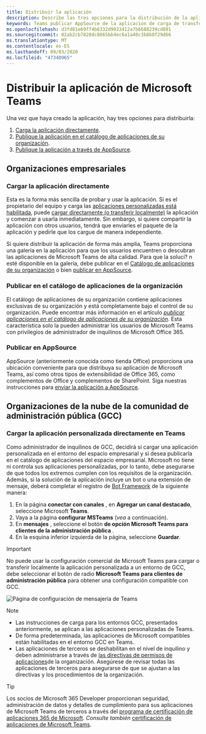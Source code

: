 ```yaml
---
title: Distribuir la aplicación
description: Describe las tres opciones para la distribución de la aplicación
keywords: Teams publicar AppSource de la aplicación de carga de transferencia local de Office distribute
ms.openlocfilehash: d3fd81e69f74b6332d9033412a7b6688239cd801
ms.sourcegitcommit: 02ab2cb7820dc8665bb4ec6a1a40c3b8b8f29d66
ms.translationtype: MT
ms.contentlocale: es-ES
ms.lasthandoff: 09/03/2020
ms.locfileid: "47340965"
---
```

# <a name="distribute-your-microsoft-teams-app"></a>Distribuir la aplicación de Microsoft Teams

Una vez que haya creado la aplicación, hay tres opciones para distribuirla:

1. [Carga la aplicación directamente](#upload-your-app-directly).
2. [Publique la aplicación en el catálogo de aplicaciones de su organización](#publish-to-your-organizations-app-catalog).
3. [Publique la aplicación a través de AppSource](#publish-to-appsource).

## <a name="enterprise-organizations"></a>Organizaciones empresariales

### <a name="upload-your-app-directly"></a>Cargar la aplicación directamente

Esta es la forma más sencilla de probar y usar la aplicación. Si es el propietario del equipo y carga las [aplicaciones personalizadas está habilitada](/microsoftteams/admin-settings), puede [cargar directamente (o transferir localmente)](./apps-upload.md) la aplicación y comenzar a usarla inmediatamente. Sin embargo, si quiere compartir la aplicación con otros usuarios, tendrá que enviarles el paquete de la aplicación y pedirle que los cargue de manera independiente.

Si quiere distribuir la aplicación de forma más amplia, Teams proporciona una galería en la aplicación para que los usuarios encuentren o descubran las aplicaciones de Microsoft Teams de alta calidad. Para que la soluci? n esté disponible en la galería, debe publicar en el [Catálogo de aplicaciones de su organización](#publish-to-your-organizations-app-catalog) o bien [publicar en AppSource](./appsource/publish.md).

### <a name="publish-to-your-organizations-app-catalog"></a>Publicar en el catálogo de aplicaciones de la organización

El catálogo de aplicaciones de su organización contiene aplicaciones exclusivas de su organización y está completamente bajo el control de su organización. Puede encontrar más información en el artículo [*publicar aplicaciones en el catálogo de aplicaciones de su organización*](/microsoftteams/tenant-apps-catalog-teams). Esta característica solo la pueden administrar los usuarios de Microsoft Teams con privilegios de administrador de inquilinos de Microsoft Office 365.

### <a name="publish-to-appsource"></a>Publicar en AppSource

AppSource (anteriormente conocida como tienda Office) proporciona una ubicación conveniente para que distribuya su aplicación de Microsoft Teams, así como otros tipos de extensibilidad de Office 365, como complementos de Office y complementos de SharePoint. Siga nuestras instrucciones para [enviar la aplicación a AppSource](./appsource/publish.md).

## <a name="government-community-cloud-gcc-organizations"></a>Organizaciones de la nube de la comunidad de administración pública (GCC)

### <a name="upload-your-custom-app-directly-to-teams"></a>Cargar la aplicación personalizada directamente en Teams

 Como administrador de inquilinos de GCC, decidirá si cargar una aplicación personalizada en el entorno del espacio empresarial y si desea publicarla en el catálogo de aplicaciones del espacio empresarial. Microsoft no tiene ni controla sus aplicaciones personalizadas, por lo tanto, debe asegurarse de que todos los extremos cumplen con los requisitos de la organización. Además, si la solución de la aplicación incluye un bot o una extensión de mensaje, deberá completar el registro de [Bot Framework](https://dev.botframework.com/) de la siguiente manera:

1. En la página **conectar con canales** , en **Agregar un canal destacado**, seleccione Microsoft **Teams**.
1. Vaya a la página **configurar MSTeams** (*vea* a continuación).
1. En **mensajes** , seleccione el botón **de opción Microsoft Teams para clientes de la administración pública** .
1. En la esquina inferior izquierda de la página, seleccione **Guardar**.  

>[!IMPORTANT]
> No puede usar la configuración comercial de Microsoft Teams para cargar o transferir localmente la aplicación personalizada a un entorno de GCC, debe seleccionar el botón de radio **Microsoft Teams para clientes de administración pública** para obtener una configuración compatible con GCC.

![Página de configuración de mensajería de Teams](../../assets/images/gcc-configure.png)

> [!NOTE]
>
> * Las instrucciones de carga para los entornos GCC, presentados anteriormente, se aplican a las aplicaciones personalizadas de Teams. </br>
> * De forma predeterminada, las aplicaciones de Microsoft compatibles están habilitadas en el entorno GCC en Teams.
> * Las aplicaciones de terceros se deshabilitan en el nivel de inquilino y deben administrarse a través de [las directivas de permisos de aplicaciones](/microsoftteams/teams-app-permission-policies)de la organización. Asegúrese de revisar todas las aplicaciones de terceros para asegurarse de que se ajustan a las directivas y los procedimientos de la organización.

> [!TIP]
>
> Los socios de Microsoft 365 Developer proporcionan seguridad, administración de datos y detalles de cumplimiento para sus aplicaciones de Microsoft Teams de terceros a través del [programa de certificación de aplicaciones 365 de Microsoft](/microsoft-365-app-certification/overview). *Consulte también* [certificación de aplicaciones de Microsoft Teams](/microsoftteams/platform/concepts/deploy-and-publish/appsource/post-publish/application-certification).
</br></br>
